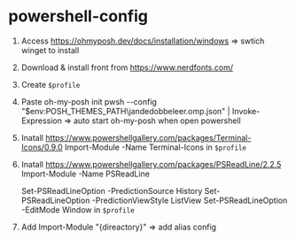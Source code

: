 # powershell-config

1. Access https://ohmyposh.dev/docs/installation/windows => swtich winget to install
2. Download & install front from https://www.nerdfonts.com/
3. Create `$profile`
4. Paste oh-my-posh init pwsh --config "$env:POSH_THEMES_PATH\jandedobbeleer.omp.json" | Invoke-Expression => auto start oh-my-posh when open powershell
5. Inatall https://www.powershellgallery.com/packages/Terminal-Icons/0.9.0 
   Import-Module -Name Terminal-Icons in `$profile`
6. Inatall https://www.powershellgallery.com/packages/PSReadLine/2.2.5 
   Import-Module -Name PSReadLine

   Set-PSReadLineOption -PredictionSource History
   Set-PSReadLineOption -PredictionViewStyle ListView
   Set-PSReadLineOption -EditMode Window in `$profile`
   
7. Add Import-Module "{direactory}" => add alias config
